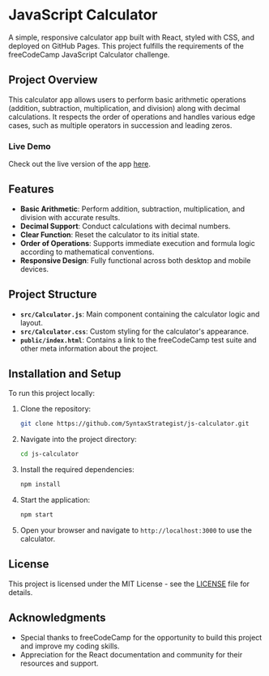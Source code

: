 # JavaScript Calculator

A simple, responsive calculator app built with React, styled with CSS, and deployed on GitHub Pages. This project fulfills the requirements of the freeCodeCamp JavaScript Calculator challenge.

## Project Overview

This calculator app allows users to perform basic arithmetic operations (addition, subtraction, multiplication, and division) along with decimal calculations. It respects the order of operations and handles various edge cases, such as multiple operators in succession and leading zeros.

### Live Demo

Check out the live version of the app [here](https://SyntaxStrategist.github.io/js-calculator).

## Features

- **Basic Arithmetic**: Perform addition, subtraction, multiplication, and division with accurate results.
- **Decimal Support**: Conduct calculations with decimal numbers.
- **Clear Function**: Reset the calculator to its initial state.
- **Order of Operations**: Supports immediate execution and formula logic according to mathematical conventions.
- **Responsive Design**: Fully functional across both desktop and mobile devices.

## Project Structure

- **`src/Calculator.js`**: Main component containing the calculator logic and layout.
- **`src/Calculator.css`**: Custom styling for the calculator's appearance.
- **`public/index.html`**: Contains a link to the freeCodeCamp test suite and other meta information about the project.

## Installation and Setup

To run this project locally:

1. Clone the repository:
   ```bash
   git clone https://github.com/SyntaxStrategist/js-calculator.git
   ```

2. Navigate into the project directory:
   ```bash
   cd js-calculator
   ```

3. Install the required dependencies:
   ```bash
   npm install
   ```

4. Start the application:
   ```bash
   npm start
   ```

5. Open your browser and navigate to `http://localhost:3000` to use the calculator.

## License

This project is licensed under the MIT License - see the [LICENSE](LICENSE) file for details.

## Acknowledgments

- Special thanks to freeCodeCamp for the opportunity to build this project and improve my coding skills.
- Appreciation for the React documentation and community for their resources and support.
